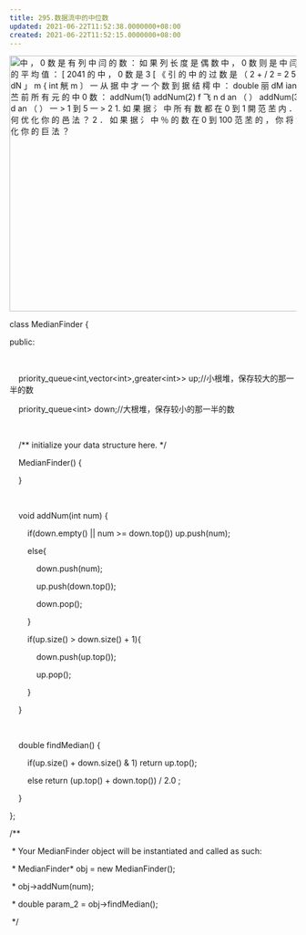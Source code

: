 ```yaml
---
title: 295.数据流中的中位数
updated: 2021-06-22T11:52:38.0000000+08:00
created: 2021-06-22T11:52:15.0000000+08:00
---
```


<img src="C:\Users\82772\AppData\Local\Temp\yifan&#39;s Notebook\pandoc/media/image1.png" style="width:5.92708in;height:4.67708in" alt="中 ， 0 数 是 有 列 中 闫 的 数 ： 如 果 列 长 度 是 偶 数 中 ， 0 数 则 是 中 闫 两 个 数 的 平 均 值 ： [ 2041 的 中 ， 0 数 是 3 [ 《 引 的 中 的 过 数 是 （ 2 + / 2 = 2 5 v 。 id 貊 dN 」 m { int 觥 m 〕 一 从 据 中 才 一 个 数 到 据 结 樗 中 ： double 丽 dM ian0 ． 回 苎 前 所 有 元 的 中 0 数 ： addNum(1) addNum(2) f 飞 n d an （ ） addNum(3 ） f 飞 n d an （ ） 一 &gt; 1 到 5 一 &gt; 2 1. 如 果 据 氵 中 所 有 数 都 在 0 到 1 開 范 苤 内 ． 你 鞯 如 何 优 化 你 的 邑 法 ？ 2 ． 如 果 据 氵 中 ％ 的 数 在 0 到 100 范 苤 的 ， 你 将 如 何 优 化 你 的 巨 法 ？ " />

class MedianFinder {

public:

    

    priority_queue\<int,vector\<int>,greater\<int>\> up;//小根堆，保存较大的那一半的数

    priority_queue\<int> down;//大根堆，保存较小的那一半的数

    

    /\*\* initialize your data structure here. \*/

    MedianFinder() {

    }

    

    void addNum(int num) {

        if(down.empty() \|\| num >= down.top()) up.push(num);

        else{

            down.push(num);

            up.push(down.top());

            down.pop();

        }

        if(up.size() > down.size() + 1){

            down.push(up.top());

            up.pop();

        }

    }

    

    double findMedian() {

        if(up.size() + down.size() & 1) return up.top();

        else return (up.top() + down.top()) / 2.0 ;

    }

};

/\*\*

 \* Your MedianFinder object will be instantiated and called as such:

 \* MedianFinder\* obj = new MedianFinder();

 \* obj->addNum(num);

 \* double param_2 = obj->findMedian();

 \*/
